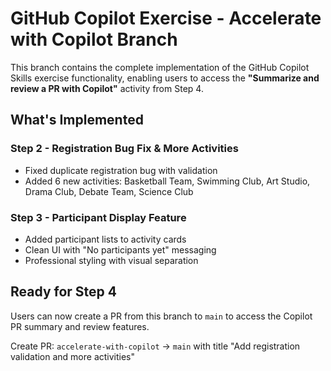 # GitHub Copilot Exercise - Accelerate with Copilot Branch

This branch contains the complete implementation of the GitHub Copilot Skills exercise functionality, enabling users to access the **"Summarize and review a PR with Copilot"** activity from Step 4.

## What's Implemented

### Step 2 - Registration Bug Fix & More Activities
- Fixed duplicate registration bug with validation
- Added 6 new activities: Basketball Team, Swimming Club, Art Studio, Drama Club, Debate Team, Science Club

### Step 3 - Participant Display Feature  
- Added participant lists to activity cards
- Clean UI with "No participants yet" messaging
- Professional styling with visual separation

## Ready for Step 4

Users can now create a PR from this branch to `main` to access the Copilot PR summary and review features.

Create PR: `accelerate-with-copilot` → `main` with title "Add registration validation and more activities"